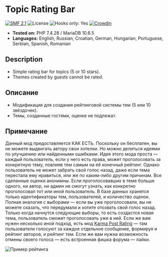 # Topic Rating Bar
[![SMF 2.1](https://img.shields.io/badge/SMF-2.1-ed6033.svg?style=flat)](https://github.com/SimpleMachines/SMF2.1)
![License](https://img.shields.io/github/license/dragomano/topic-rating-bar)
![Hooks only: Yes](https://img.shields.io/badge/Hooks%20only-YES-blue)
[![Crowdin](https://badges.crowdin.net/topic-rating-bar/localized.svg)](https://crowdin.com/project/topic-rating-bar)

* **Tested on:** PHP 7.4.28 / MariaDB 10.6.5
* **Languages:** English, Russian, Croatian, German, Hungarian, Portuguese, Serbian, Spanish, Romanian

## Description
* Simple rating bar for topics (5 or 10 stars).
* Themes created by guests cannot be rated.

## Описание
* Модификация для создания рейтинговой системы тем (5 или 10 звёздочек).
* Темы, созданные гостями, оценке не подлежат.

## Примечание
Данный мод предоставляется КАК ЕСТЬ. Поскольку он бесплатен, вы не можете выдвигать автору свои хотелки. Но можно делиться идеями по улучшению или найденными ошибками.
Идея этого мода проста — каждый пользователь, если у него есть права, может проголосовать за конкретную тему, повлияв тем самым на её конечный рейтинг. Однако пользователь не может забрать свой голос назад, даже если тема перестала ему нравиться, или же по каким-либо другим причинам. Все сделанные оценки анонимны. Если проголосовавших в теме больше одного, ни автор, ни админ не смогут узнать, как конкретно проголосовал тот или иной пользователь. В базе данных хранятся только идентификаторы тем, пользователей, и количество оценок. Полная аналогия с выборами — если вы уже проголосовали, вы не можете сказать, что передумали и хотите отозвать свой голос назад. Только когда начнутся следующие выборы, то есть создаcтся новая тема, пользователь сможет проголосовать уже в ней. Если же вам нужен несколько иной подход, есть мод [Karma Post Rating](https://dragomano.ru/mods/karma-post-rating) — там пользователи голосуют за каждое отдельное сообщение, формируя и рейтинг авторов, и рейтинг тем. Если же вам нужна возможность отмены своего голоса — есть встроенная фишка форума — лайки.

![Пример рейтинга](https://user-images.githubusercontent.com/229402/72662059-d28d2600-3a03-11ea-916b-ca64820fc9a0.png)
